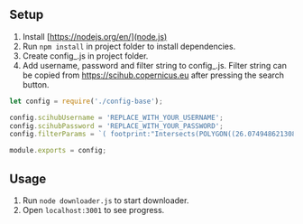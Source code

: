 ## Setup
1. Install [https://nodejs.org/en/](node.js)
2. Run `npm install` in project folder to install dependencies.
3. Create config_.js in project folder.
4. Add username, password and filter string to config_.js.
Filter string can be copied from https://scihub.copernicus.eu after pressing the search button.
```javascript
let config = require('./config-base');

config.scihubUsername = 'REPLACE_WITH_YOUR_USERNAME';
config.scihubPassword = 'REPLACE_WITH_YOUR_PASSWORD';
config.filterParams = `( footprint:"Intersects(POLYGON((26.07494862130891 58.05606793353607,26.280193062282713 58.44113096364097,25.798314809561607 58.424780694706584,26.07494862130891 58.05606793353607,26.07494862130891 58.05606793353607)))") AND ( beginPosition:[2017-07-01T00:00:00.000Z TO 2017-07-31T23:59:59.999Z] AND endPosition:[2017-07-01T00:00:00.000Z TO 2017-07-31T23:59:59.999Z] ) AND (platformname:Sentinel-2 AND producttype:S2MSI1C)`;

module.exports = config;
```

## Usage

1. Run `node downloader.js` to start downloader.
2. Open `localhost:3001` to see progress.